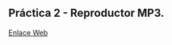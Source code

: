 ## Práctica 2 - Reproductor MP3.

[Enlace Web](https://raulrgueztorres-ull.github.io/JavaScript-OSL/p2-reproductor-MP3/)
